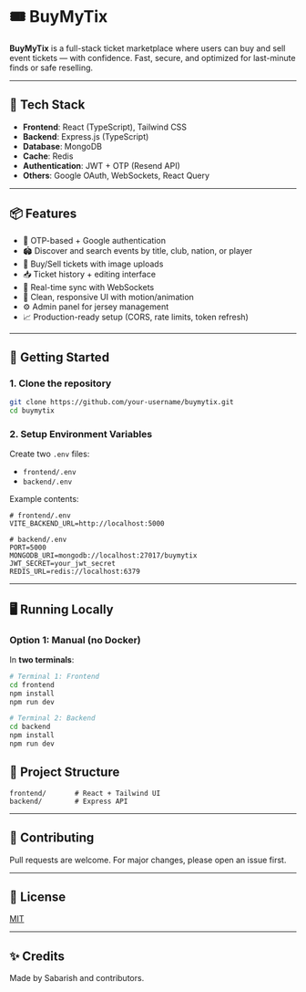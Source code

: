 
# 🎟️ BuyMyTix

**BuyMyTix** is a full-stack ticket marketplace where users can buy and sell event tickets — with confidence. Fast, secure, and optimized for last-minute finds or safe reselling.

---

## 🧰 Tech Stack

- **Frontend**: React (TypeScript), Tailwind CSS 
- **Backend**: Express.js (TypeScript)
- **Database**: MongoDB
- **Cache**: Redis
- **Authentication**: JWT + OTP (Resend API)
- **Others**: Google OAuth, WebSockets, React Query

---

## 📦 Features

- 🔐 OTP-based + Google authentication
- 🏟️ Discover and search events by title, club, nation, or player
- 🛒 Buy/Sell tickets with image uploads
- 📥 Ticket history + editing interface
- 🔄 Real-time sync with WebSockets
- 💬 Clean, responsive UI with motion/animation
- ⚙️ Admin panel for jersey management
- 📈 Production-ready setup (CORS, rate limits, token refresh)

---

## 🚀 Getting Started

### 1. Clone the repository
```bash
git clone https://github.com/your-username/buymytix.git
cd buymytix
```

### 2. Setup Environment Variables

Create two `.env` files:

- `frontend/.env`
- `backend/.env`

Example contents:

```env
# frontend/.env
VITE_BACKEND_URL=http://localhost:5000

# backend/.env
PORT=5000
MONGODB_URI=mongodb://localhost:27017/buymytix
JWT_SECRET=your_jwt_secret
REDIS_URL=redis://localhost:6379
```

---

## 🖥️ Running Locally

### Option 1: Manual (no Docker)

In **two terminals**:

```bash
# Terminal 1: Frontend
cd frontend
npm install
npm run dev
```

```bash
# Terminal 2: Backend
cd backend
npm install
npm run dev
```


## 📂 Project Structure

```
frontend/       # React + Tailwind UI
backend/        # Express API

```

---

## 🤝 Contributing

Pull requests are welcome. For major changes, please open an issue first.

---

## 📄 License

[MIT](LICENSE)

---

## ✨ Credits

Made by Sabarish and contributors.
